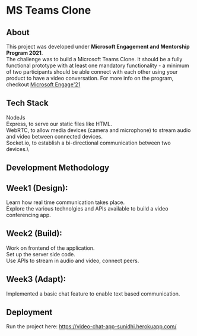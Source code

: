 # MS Teams Clone
## **About**
This project was developed under **Microsoft Engagement and Mentorship Program 2021**.\
The challenge was to build a Microsoft Teams Clone. It should be a fully functional prototype with at least one mandatory functionality - a minimum of two participants should be able connect with each other using your product to have a video conversation. 
For more info on the program, checkout [Microsoft Engage'21](https://microsoft.acehacker.com/engage2021/?mc_cid=51cf8705a5&mc_eid=7ff463e0e6)
## **Tech Stack**
NodeJs \
Express, to serve our static files like HTML. \
WebRTC, to allow media devices (camera and microphone) to stream audio and video between connected devices. \
Socket.io, to establish a bi-directional communication between two devices.\

## **Development Methodology**
## Week1 (Design):
Learn how real time communication takes place.\
Explore the various technolgies and APIs available to build a video conferencing app.

## Week2 (Build):
Work on frontend of the application.\
Set up the server side code.\
Use APIs to stream in audio and video, connect peers.

## Week3 (Adapt):
Implemented a basic chat feature to enable text based communication.

## **Deployment**
Run the project here:
https://video-chat-app-sunidhi.herokuapp.com/
